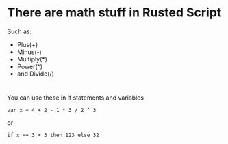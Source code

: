 # There are math stuff in Rusted Script
Such as:
- Plus(+)
- Minus(-)
- Multiply(*)
- Power(^)
- and Divide(/)

#
You can use these in if statements and variables 
```
var x = 4 + 2 - 1 * 3 / 2 ^ 3
```
or
```
if x == 3 + 3 then 123 else 32
```
